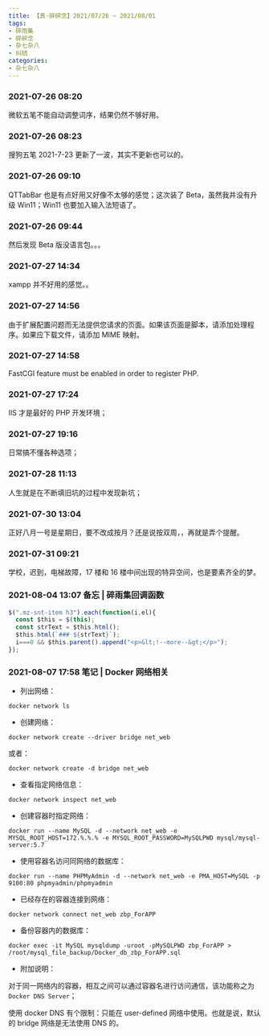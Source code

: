 ```yaml
---
title: 【真·碎碎念】2021/07/26 ~ 2021/08/01
tags:
- 碎雨集
- 碎碎念
- 杂七杂八
- 纠结
categories:
- 杂七杂八
---
```

### 2021-07-26 08:20
微软五笔不能自动调整词序，结果仍然不够好用。

<!--more-->

### 2021-07-26 08:23
搜狗五笔 2021-7-23 更新了一波，其实不更新也可以的。

### 2021-07-26 09:10
QTTabBar 也是有点好用又好像不太够的感觉；这次装了 Beta，虽然我并没有升级 Win11；Win11 也要加入输入法短语了。

### 2021-07-26 09:44
然后发现 Beta 版没语言包。。。

### 2021-07-27 14:34
xampp 并不好用的感觉。。

### 2021-07-27 14:56
由于扩展配置问题而无法提供您请求的页面。如果该页面是脚本，请添加处理程序。如果应下载文件，请添加 MIME 映射。

### 2021-07-27 14:58
FastCGI feature must be enabled in order to register PHP.

### 2021-07-27 17:24
IIS 才是最好的 PHP 开发环境；

### 2021-07-27 19:16
日常搞不懂各种选项；

### 2021-07-28 11:13
人生就是在不断填旧坑的过程中发现新坑；

### 2021-07-30 13:04
正好八月一号是星期日，要不改成按月？还是说按双周，，再就是弄个提醒。

### 2021-07-31 09:21
学校，迟到，电梯故障，17 楼和 16 楼中间出现的特异空间，也是要素齐全的梦。

### 2021-08-04 13:07 备忘 | 碎雨集回调函数

```js
$(".mz-snt-item h3").each(function(i,el){
  const $this = $(this);
  const strText = $this.html();
  $this.html(`### ${strText}`);
  i===0 && $this.parent().append("<p>&lt;!--more--&gt;</p>");
});
```
### 2021-08-07 17:58 笔记 | Docker 网络相关

- 列出网络：

`docker network ls`

- 创建网络：

`docker network create --driver bridge net_web`

或者：

`docker network create -d bridge net_web`

- 查看指定网络信息：

`docker network inspect net_web`

- 创建容器时指定网络：

`docker run --name MySQL -d --network net_web -e MYSQL_ROOT_HOST=172.%.%.% -e MYSQL_ROOT_PASSWORD=MySQLPWD mysql/mysql-server:5.7`

- 使用容器名访问同网络的数据库：

`docker run --name PHPMyAdmin -d --network net_web -e PMA_HOST=MySQL -p 9100:80 phpmyadmin/phpmyadmin`

- 已经存在的容器连接到网络：

`docker network connect net_web zbp_ForAPP`

- 备份容器内的数据库：

`docker exec -it MySQL mysqldump -uroot -pMySQLPWD zbp_ForAPP > /root/mysql_file_backup/Docker_db_zbp_ForAPP.sql`

- 附加说明：

对于同一网络内的容器，相互之间可以通过容器名进行访问通信，该功能称之为`Docker DNS Server`；

使用 docker DNS 有个限制：只能在 user-defined 网络中使用。也就是说，默认的 bridge 网络是无法使用 DNS 的。
